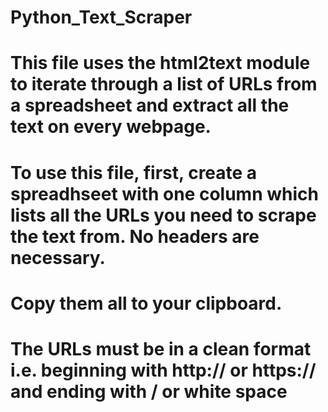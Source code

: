 # Python_Text_Scraper
# This file uses the html2text module to iterate through a list of URLs from a spreadsheet and extract all the text on every webpage.
# To use this file, first, create a spreadhseet with one column which lists all the URLs you need to scrape the text from. No headers are necessary. 
# Copy them all to your clipboard.
# The URLs must be in a clean format i.e. beginning with http:// or https:// and ending with / or white space

